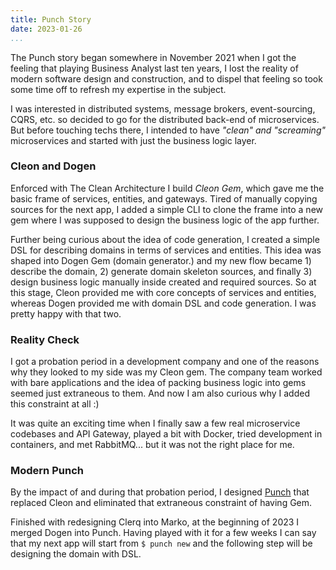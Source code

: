 ```yaml
---
title: Punch Story
date: 2023-01-26
...
```


The Punch story began somewhere in November 2021 when I got the feeling that playing Business Analyst last ten years, I lost the reality of modern software design and construction, and to dispel that feeling so took some time off to refresh my expertise in the subject.

I was interested in distributed systems, message brokers, event-sourcing, CQRS, etc. so decided to go for the distributed back-end of microservices. But before touching techs there, I intended to have _"clean" and "screaming"_ microservices and started with just the business logic layer.

### Cleon and Dogen

Enforced with The Clean Architecture I build _Cleon Gem_, which gave me the basic frame of services, entities, and gateways. Tired of manually copying sources for the next app, I added a simple CLI to clone the frame into a new gem where I was supposed to design the business logic of the app further.

Further being curious about the idea of code generation, I created a simple DSL for describing domains in terms of services and entities. This idea was shaped into Dogen Gem (domain generator.) and my new flow became 1) describe the domain, 2) generate domain skeleton sources, and finally 3) design business logic manually inside created and required sources. So at this stage, Cleon provided me with core concepts of services and entities, whereas Dogen provided me with domain DSL and code generation. I was pretty happy with that two.

### Reality Check

I got a probation period in a development company and one of the reasons why they looked to my side was my Cleon gem. The company team worked with bare applications and the idea of packing business logic into gems seemed just extraneous to them. And now I am also curious why I added this constraint at all :)

It was quite an exciting time when I finally saw a few real microservice codebases and API Gateway, played a bit with Docker, tried development in containers, and met RabbitMQ... but it was not the right place for me.

### Modern Punch

By the impact of and during that probation period, I designed [Punch](https://github.com/nvoynov/punch) that replaced Cleon and eliminated that extraneous constraint of having Gem.

Finished with redesigning Clerq into Marko, at the beginning of 2023 I merged Dogen into Punch. Having played with it for a few weeks I can say that my next app will start from `$ punch new` and the following step will be designing the domain with DSL.
